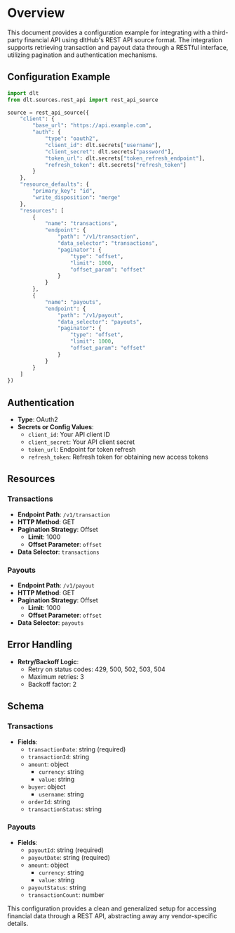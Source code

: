 # Overview

This document provides a configuration example for integrating with a third-party financial API using dltHub's REST API source format. The integration supports retrieving transaction and payout data through a RESTful interface, utilizing pagination and authentication mechanisms.

## Configuration Example

```python
import dlt
from dlt.sources.rest_api import rest_api_source

source = rest_api_source({
    "client": {
        "base_url": "https://api.example.com",
        "auth": {
            "type": "oauth2",
            "client_id": dlt.secrets["username"],
            "client_secret": dlt.secrets["password"],
            "token_url": dlt.secrets["token_refresh_endpoint"],
            "refresh_token": dlt.secrets["refresh_token"]
        }
    },
    "resource_defaults": {
        "primary_key": "id",
        "write_disposition": "merge"
    },
    "resources": [
        {
            "name": "transactions",
            "endpoint": {
                "path": "/v1/transaction",
                "data_selector": "transactions",
                "paginator": {
                    "type": "offset",
                    "limit": 1000,
                    "offset_param": "offset"
                }
            }
        },
        {
            "name": "payouts",
            "endpoint": {
                "path": "/v1/payout",
                "data_selector": "payouts",
                "paginator": {
                    "type": "offset",
                    "limit": 1000,
                    "offset_param": "offset"
                }
            }
        }
    ]
})
```

## Authentication

- **Type**: OAuth2
- **Secrets or Config Values**:
  - `client_id`: Your API client ID
  - `client_secret`: Your API client secret
  - `token_url`: Endpoint for token refresh
  - `refresh_token`: Refresh token for obtaining new access tokens

## Resources

### Transactions

- **Endpoint Path**: `/v1/transaction`
- **HTTP Method**: GET
- **Pagination Strategy**: Offset
  - **Limit**: 1000
  - **Offset Parameter**: `offset`
- **Data Selector**: `transactions`

### Payouts

- **Endpoint Path**: `/v1/payout`
- **HTTP Method**: GET
- **Pagination Strategy**: Offset
  - **Limit**: 1000
  - **Offset Parameter**: `offset`
- **Data Selector**: `payouts`

## Error Handling

- **Retry/Backoff Logic**:
  - Retry on status codes: 429, 500, 502, 503, 504
  - Maximum retries: 3
  - Backoff factor: 2

## Schema

### Transactions

- **Fields**:
  - `transactionDate`: string (required)
  - `transactionId`: string
  - `amount`: object
    - `currency`: string
    - `value`: string
  - `buyer`: object
    - `username`: string
  - `orderId`: string
  - `transactionStatus`: string

### Payouts

- **Fields**:
  - `payoutId`: string (required)
  - `payoutDate`: string (required)
  - `amount`: object
    - `currency`: string
    - `value`: string
  - `payoutStatus`: string
  - `transactionCount`: number

This configuration provides a clean and generalized setup for accessing financial data through a REST API, abstracting away any vendor-specific details.